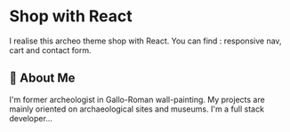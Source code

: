 
# Shop with React

I realise this archeo theme shop with React.
You can find : responsive nav, cart and contact form.
## 🚀 About Me
I'm former archeologist in Gallo-Roman wall-painting. My projects are mainly oriented on archaeological sites and museums. 
I'm a full stack developer...

